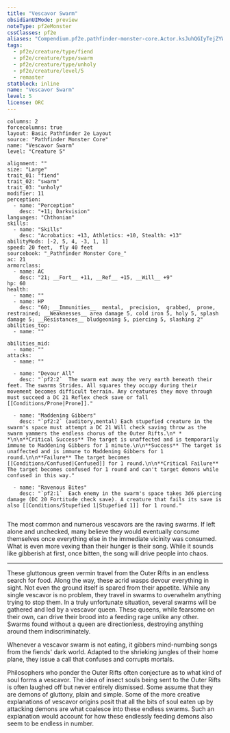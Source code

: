 ```yaml
---
title: "Vescavor Swarm"
obsidianUIMode: preview
noteType: pf2eMonster
cssClasses: pf2e
aliases: "Compendium.pf2e.pathfinder-monster-core.Actor.ksJuhQGIyTejZYWS" 
tags:
  - pf2e/creature/type/fiend
  - pf2e/creature/type/swarm
  - pf2e/creature/type/unholy
  - pf2e/creature/level/5
  - remaster
statblock: inline
name: "Vescavor Swarm"
level: 5
license: ORC
---
```


```statblock
columns: 2
forcecolumns: true
layout: Basic Pathfinder 2e Layout
source: "Pathfinder Monster Core"
name: "Vescavor Swarm"
level: "Creature 5"

alignment: ""
size: "Large"
trait_01: "fiend"
trait_02: "swarm"
trait_03: "unholy"
modifier: 11
perception:
  - name: "Perception"
    desc: "+11; Darkvision"
languages: "Chthonian"
skills:
  - name: "Skills"
    desc: "Acrobatics: +13, Athletics: +10, Stealth: +13"
abilityMods: [-2, 5, 4, -3, 1, 1]
speed: 20 feet,  fly 40 feet
sourcebook: "_Pathfinder Monster Core_"
ac: 21
armorclass:
  - name: AC
    desc: "21; __Fort__ +11, __Ref__ +15, __Will__ +9"
hp: 60
health:
  - name: ""
  - name: HP
    desc: "60; __Immunities__  mental,  precision,  grabbed,  prone,  restrained; __Weaknesses__ area damage 5, cold iron 5, holy 5, splash damage 5; __Resistances__ bludgeoning 5, piercing 5, slashing 2"
abilities_top:
  - name: ""

abilities_mid:
  - name: ""
attacks:
  - name: ""

  - name: "Devour All"
    desc: "`pf2:2`  The swarm eat away the very earth beneath their feet. The swarms Strides. All squares they occupy during their movement becomes difficult terrain. Any creatures they move through must succeed a DC 21 Reflex check save or fall [[Conditions/Prone|Prone]]."

  - name: "Maddening Gibbers"
    desc: "`pf2:2` (auditory,mental) Each stupefied creature in the swarm's space must attempt a DC 21 Will check saving throw as the swarm yammers the endless chorus of the Outer Rifts.\n* * *\n\n**Critical Success** The target is unaffected and is temporarily immune to Maddening Gibbers for 1 minute.\n\n**Success** The target is unaffected and is immune to Maddening Gibbers for 1 round.\n\n**Failure** The target becomes [[Conditions/Confused|Confused]] for 1 round.\n\n**Critical Failure** The target becomes confused for 1 round and can't target demons while confused in this way."

  - name: "Ravenous Bites"
    desc: "`pf2:1`  Each enemy in the swarm's space takes 3d6 piercing damage (DC 20 Fortitude check save). A creature that fails its save is also [[Conditions/Stupefied 1|Stupefied 1]] for 1 round."
 
```



The most common and numerous vescavors are the raving swarms. If left alone and unchecked, many believe they would eventually consume themselves once everything else in the immediate vicinity was consumed. What is even more vexing than their hunger is their song. While it sounds like gibberish at first, once bitten, the song will drive people into chaos.

* * *

These gluttonous green vermin travel from the Outer Rifts in an endless search for food. Along the way, these acrid wasps devour everything in sight. Not even the ground itself is spared from their appetite. While any single vescavor is no problem, they travel in swarms to overwhelm anything trying to stop them. In a truly unfortunate situation, several swarms will be gathered and led by a vescavor queen. These queens, while fearsome on their own, can drive their brood into a feeding rage unlike any other. Swarms found without a queen are directionless, destroying anything around them indiscriminately.

Whenever a vescavor swarm is not eating, it gibbers mind-numbing songs from the fiends' dark world. Adapted to the shrieking jungles of their home plane, they issue a call that confuses and corrupts mortals.

Philosophers who ponder the Outer Rifts often conjecture as to what kind of soul forms a vescavor. The idea of insect souls being sent to the Outer Rifts is often laughed off but never entirely dismissed. Some assume that they are demons of gluttony, plain and simple. Some of the more creative explanations of vescavor origins posit that all the bits of soul eaten up by attacking demons are what coalesce into these endless swarms. Such an explanation would account for how these endlessly feeding demons also seem to be endless in number.
